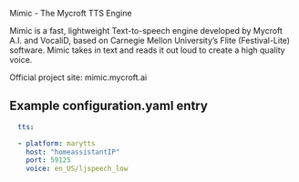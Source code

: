 Mimic - The Mycroft TTS Engine


Mimic is a fast, lightweight Text-to-speech engine developed by Mycroft A.I. and VocaliD, based on Carnegie Mellon University’s Flite (Festival-Lite) software. Mimic takes in text and reads it out loud to create a high quality voice.

Official project site: mimic.mycroft.ai
## Example configuration.yaml entry
```yaml
  tts:

  - platform: marytts
    host: "homeassistantIP"
    port: 59125
    voice: en_US/ljspeech_low
```

[aarch64-shield]: https://img.shields.io/badge/aarch64-yes-green.svg
[amd64-shield]: https://img.shields.io/badge/amd64-yes-green.svg
[armhf-shield]: https://img.shields.io/badge/armhf-yes-green.svg
[armv7-shield]: https://img.shields.io/badge/armv7-yes-green.svg
[i386-shield]: https://img.shields.io/badge/i386-yes-green.svg
